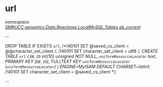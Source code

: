 ﻿# url
_namespace: [SMRUCC.genomics.Data.Reactome.LocalMySQL.Tables.gk_current](./index.md)_

--
 
 DROP TABLE IF EXISTS `url`;
 /*!40101 SET @saved_cs_client = @@character_set_client */;
 /*!40101 SET character_set_client = utf8 */;
 CREATE TABLE `url` (
 `DB_ID` int(10) unsigned NOT NULL,
 `uniformResourceLocator` text,
 PRIMARY KEY (`DB_ID`),
 FULLTEXT KEY `uniformResourceLocator` (`uniformResourceLocator`)
 ) ENGINE=MyISAM DEFAULT CHARSET=latin1;
 /*!40101 SET character_set_client = @saved_cs_client */;
 
 --




